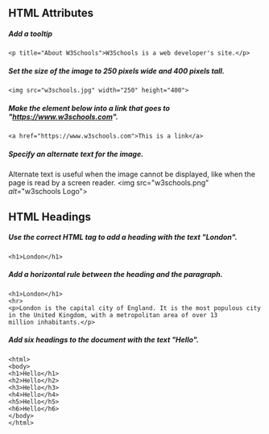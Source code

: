 

## HTML Attributes

##### Add a tooltip
    <p title="About W3Schools">W3Schools is a web developer's site.</p>

##### Set the size of the image to 250 pixels wide and 400 pixels tall.
    <img src="w3schools.jpg" width="250" height="400">

##### Make the element below into a link that goes to "https://www.w3schools.com".
    <a href="https://www.w3schools.com">This is a link</a>

##### Specify an alternate text for the image.
Alternate text is useful when the image cannot be displayed, like when the page is read by a screen reader.
    <img src="w3schools.png" *alt*="w3schools Logo">

## HTML Headings

##### Use the correct HTML tag to add a heading with the text "London".
    <h1>London</h1>

##### Add a horizontal rule between the heading and the paragraph.
    <h1>London</h1>
    <hr>
    <p>London is the capital city of England. It is the most populous city in the United Kingdom, with a metropolitan area of over 13       million inhabitants.</p>

##### Add six headings to the document with the text "Hello".
    <html>
    <body>
    <h1>Hello</h1>
    <h2>Hello</h2>
    <h3>Hello</h3>
    <h4>Hello</h4>
    <h5>Hello</h5>
    <h6>Hello</h6>
    </body>
    </html>

#####

#####
